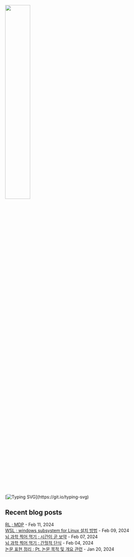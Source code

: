 <img width="40%" src="https://github.com/ez-neurai/ez-neurai/assets/62509122/2361b392-ba8f-4edb-ae70-5320739c41a6"/><br>


[![Typing SVG](https://readme-typing-svg.demolab.com?font=DM+Sans&duration=4000&pause=800&multiline=true&width=435&height=90&lines=Hi%2C+there.;Welcome+to+my+github+page!;Feel+free+to+look+around.)](https://git.io/typing-svg)
## Recent blog posts
[RL ; MDP](http://neurai.tistory.com/69) - Feb 11, 2024<br>[WSL ; windows subsystem for Linux 설치 방법](http://neurai.tistory.com/68) - Feb 09, 2024<br>[뇌 과학 찍어 먹기 ; 시간이 곧 보약](http://neurai.tistory.com/67) - Feb 07, 2024<br>[뇌 과학 찍어 먹기 ; 간헐적 단식](http://neurai.tistory.com/65) - Feb 04, 2024<br>[논문 표현 정리 ; Pt. 논문 목적 및 개요 관련](http://neurai.tistory.com/64) - Jan 20, 2024<br>